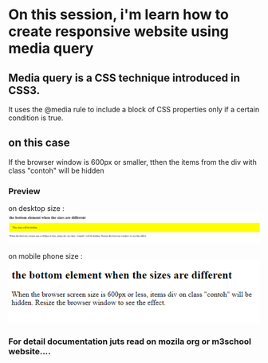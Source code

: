 # On this session, i'm learn how to create responsive website using media query

## Media query is a CSS technique introduced in CSS3.

It uses the @media rule to include a block of CSS properties only if a certain condition is true.

## on this case 
If the browser window is 600px or smaller, tthen the items from the div with class "contoh" will be hidden

### Preview 
on desktop size :
![Preview-desktop](preview-1.png) 

on mobile phone size :
![Preview-mobile](preview-2.png) 

### For detail documentation juts read on mozila org or m3school website....
